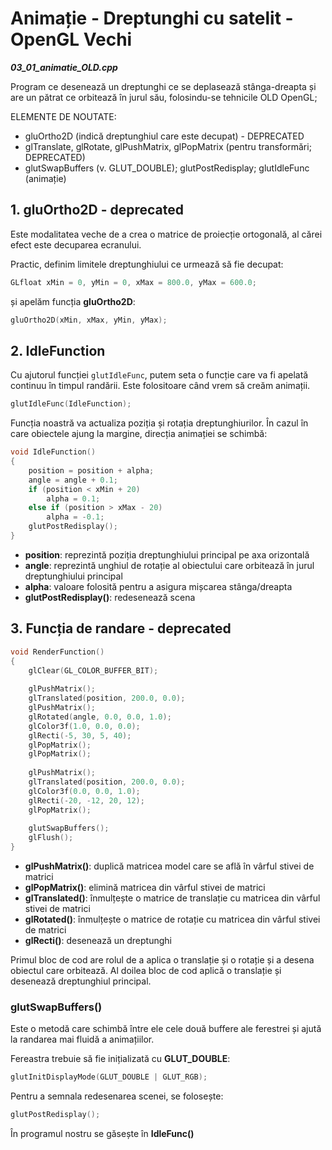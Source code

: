 # Animație - Dreptunghi cu satelit - OpenGL Vechi

**_03_01_animatie_OLD.cpp_**

Program ce desenează un dreptunghi ce se deplasează stânga-dreapta și are un pătrat 
ce orbitează în jurul său, folosindu-se tehnicile OLD OpenGL;

ELEMENTE DE NOUTATE:
- gluOrtho2D (indică dreptunghiul care este decupat) - DEPRECATED
- glTranslate, glRotate, glPushMatrix, glPopMatrix (pentru transformări; DEPRECATED)
- glutSwapBuffers (v. GLUT_DOUBLE); glutPostRedisplay; glutIdleFunc (animație)

## 1. gluOrtho2D - deprecated
Este modalitatea veche de a crea o matrice de proiecție ortogonală, al cărei efect este 
decuparea ecranului.

Practic, definim limitele dreptunghiului ce urmează să fie decupat:
```cpp
GLfloat xMin = 0, yMin = 0, xMax = 800.0, yMax = 600.0;
```
și apelăm funcția **gluOrtho2D**:
```cpp
gluOrtho2D(xMin, xMax, yMin, yMax);			
```

## 2. IdleFunction
Cu ajutorul funcției `glutIdleFunc`, putem seta o funcție care va fi apelată
continuu în timpul randării. Este folositoare când vrem să creăm animații.

```cpp
glutIdleFunc(IdleFunction);
```

Funcția noastră va actualiza poziția și rotația dreptunghiurilor.
În cazul în care obiectele ajung la margine, direcția animației se schimbă:
```cpp
void IdleFunction()
{
	position = position + alpha;
	angle = angle + 0.1;	
	if (position < xMin + 20)	
		alpha = 0.1;		
	else if (position > xMax - 20)
		alpha = -0.1;	
	glutPostRedisplay();
}
```
- **position**: reprezintă poziția dreptunghiului principal pe axa orizontală
- **angle**: reprezintă unghiul de rotație al obiectului care orbitează în jurul dreptunghiului principal
- **alpha**: valoare folosită pentru a asigura mișcarea stânga/dreapta
- **glutPostRedisplay()**: redesenează scena

## 3. Funcția de randare - deprecated

```cpp
void RenderFunction()
{
	glClear(GL_COLOR_BUFFER_BIT);
			
	glPushMatrix();
	glTranslated(position, 200.0, 0.0);	
	glPushMatrix();
	glRotated(angle, 0.0, 0.0, 1.0);
	glColor3f(1.0, 0.0, 0.0);
	glRecti(-5, 30, 5, 40);		
	glPopMatrix();
	glPopMatrix();
	
	glPushMatrix();
	glTranslated(position, 200.0, 0.0);
	glColor3f(0.0, 0.0, 1.0);
	glRecti(-20, -12, 20, 12);		
	glPopMatrix();
	
	glutSwapBuffers();
	glFlush();			
}
```
- **glPushMatrix()**: duplică matricea model care se află în vârful stivei de matrici
- **glPopMatrix()**: elimină matricea din vârful stivei de matrici
- **glTranslated()**: înmulțește o matrice de translație cu matricea din vârful stivei de matrici
- **glRotated()**: înmulțește o matrice de rotație cu matricea din vârful stivei de matrici
- **glRecti()**: desenează un dreptunghi

Primul bloc de cod are rolul de a aplica o translație și o rotație și a desena obiectul
care orbitează. Al doilea bloc de cod aplică o translație și desenează dreptunghiul
principal.

### glutSwapBuffers()
Este o metodă care schimbă între ele cele două buffere ale ferestrei și ajută la
randarea mai fluidă a animațiilor.

Fereastra trebuie să fie inițializată cu **GLUT_DOUBLE**:
```cpp
glutInitDisplayMode(GLUT_DOUBLE | GLUT_RGB);	
```

Pentru a semnala redesenarea scenei, se folosește:
```cpp
glutPostRedisplay();
```
În programul nostru se găsește în **IdleFunc()**